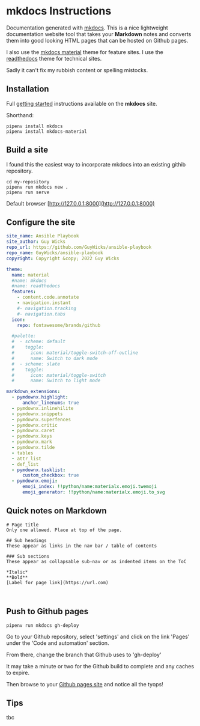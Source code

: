 # mkdocs Instructions

Documentation generated with [mkdocs](https://www.mkdocs.org/). This is a nice lightweight documentation website tool that takes your **Markdown** notes and converts them into good looking HTML pages that can be hosted on Github pages.

I also use the [mkdocs material](https://squidfunk.github.io/mkdocs-material/) theme for feature sites.  I use the [readthedocs](https://readthedocs.org/) theme for technical sites.

Sadly it can't fix my rubbish content or spelling mistocks.


## Installation

Full [getting started](https://www.mkdocs.org/getting-started/) instructions available on the **mkdocs** site.

Shorthand:

```
pipenv install mkdocs
pipenv install mkdocs-material
```

## Build a site

I found this the easiest way to incorporate mkdocs into an existing githib repository.

```
cd my-repository
pipenv run mkdocs new .
pipenv run serve
```

Default browser [http://127.0.0.1:8000](http://127.0.0.1:8000)

## Configure the site

```yaml title="mkdocs.yml"
site_name: Ansible Playbook
site_author: Guy Wicks
repo_url: https://github.com/GuyWicks/ansible-playbook
repo_name: GuyWicks/ansible-playbook
copyright: Copyright &copy; 2022 Guy Wicks

theme:
  name: material
  #name: mkdocs
  #name: readthedocs
  features:
    - content.code.annotate
    - navigation.instant
    #- navigation.tracking
    #- navigation.tabs
  icon:
    repo: fontawesome/brands/github

  #palette:
  #  - scheme: default
  #    toggle:
  #      icon: material/toggle-switch-off-outline
  #      name: Switch to dark mode
  #  - scheme: slate
  #    toggle:
  #      icon: material/toggle-switch
  #      name: Switch to light mode

markdown_extensions:
  - pymdownx.highlight:
      anchor_linenums: true
  - pymdownx.inlinehilite
  - pymdownx.snippets
  - pymdownx.superfences
  - pymdownx.critic
  - pymdownx.caret
  - pymdownx.keys
  - pymdownx.mark
  - pymdownx.tilde 
  - tables
  - attr_list
  - def_list
  - pymdownx.tasklist:
      custom_checkbox: true
  - pymdownx.emoji:
      emoji_index: !!python/name:materialx.emoji.twemoji
      emoji_generator: !!python/name:materialx.emoji.to_svg

```

## Quick notes on Markdown

```
# Page title
Only one allowed. Place at top of the page.

## Sub headings
These appear as links in the nav bar / table of contents

### Sub sections
These appear as collapsable sub-nav or as indented items on the ToC

*Italic*
**Bold**
[Label for page link](https://url.com)



```


## Push to Github pages

```
pipenv run mkdocs gh-deploy
```

Go to your Github repository, select 'settings' and click on the link 'Pages' under the 'Code and automation' section.

From there, change the branch that Github uses to 'gh-deploy'

It may take a minute or two for the Github build to complete and any caches to expire. 

Then browse to your [Github pages site](https://guywicks.github.io/ansible-playbook/) and notice all the tyops!

## Tips

tbc
